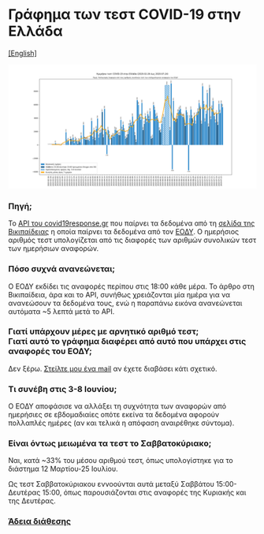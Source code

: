 # Γράφημα των τεστ COVID-19 στην Ελλάδα
[[English]](README.en.md)

[![](plots/latest.png)](https://raw.githubusercontent.com/tdiam/covid19-el-plot-tests/master/plots/latest.png)

### Πηγή;
Το [API του covid19response.gr](https://covid-19-greece.herokuapp.com/) που παίρνει τα δεδομένα από τη [σελίδα της Βικιπαίδειας](https://el.wikipedia.org/wiki/%CE%A0%CE%B1%CE%BD%CE%B4%CE%B7%CE%BC%CE%AF%CE%B1_%CF%84%CE%BF%CF%85_%CE%BA%CE%BF%CF%81%CE%BF%CE%BD%CE%BF%CF%8A%CE%BF%CF%8D_%CF%83%CF%84%CE%B7%CE%BD_%CE%95%CE%BB%CE%BB%CE%AC%CE%B4%CE%B1_%CF%84%CE%BF_2020#%CE%A3%CF%84%CE%B1%CF%84%CE%B9%CF%83%CF%84%CE%B9%CE%BA%CE%AC_%CF%83%CF%84%CE%BF%CE%B9%CF%87%CE%B5%CE%AF%CE%B1) η οποία παίρνει τα δεδομένα από τον [ΕΟΔΥ](https://eody.gov.gr/epidimiologika-statistika-dedomena/ektheseis-covid-19/). Ο ημερήσιος αριθμός τεστ υπολογίζεται από τις διαφορές των αριθμών συνολικών τεστ των ημερήσιων αναφορών.

### Πόσο συχνά ανανεώνεται;
Ο ΕΟΔΥ εκδίδει τις αναφορές περίπου στις 18:00 κάθε μέρα. Το άρθρο στη Βικιπαίδεια, άρα και το API, συνήθως χρειάζονται μία ημέρα για να ανανεώσουν τα δεδομένα τους, ενώ η παραπάνω εικόνα ανανεώνεται αυτόματα ~5 λεπτά μετά το API.

### Γιατί υπάρχουν μέρες με αρνητικό αριθμό τεστ;<br />Γιατί αυτό το γράφημα διαφέρει από αυτό που υπάρχει στις αναφορές του ΕΟΔΥ;
Δεν ξέρω. [Στείλτε μου ένα mail](mailto:diamaltho@gmail.com) αν έχετε διαβάσει κάτι σχετικό.

### Τι συνέβη στις 3-8 Ιουνίου;
Ο ΕΟΔΥ αποφάσισε να αλλάξει τη συχνότητα των αναφορών από ημερήσιες σε εβδομαδιαίες οπότε εκείνα τα δεδομένα αφορούν πολλαπλές ημέρες (αν και τελικά η απόφαση αναιρέθηκε σύντομα).

### Είναι όντως μειωμένα τα τεστ το Σαββατοκύριακο;
Ναι, κατά ~33% του μέσου αριθμού τεστ, όπως υπολογίστηκε για το διάστημα 12 Μαρτίου-25 Ιουλίου.

Ως τεστ Σαββατοκύριακου εννοούνται αυτά μεταξύ Σαββάτου 15:00-Δευτέρας 15:00, όπως παρουσιάζονται στις αναφορές της Κυριακής και της Δευτέρας.

### [Άδεια διάθεσης](LICENSE.txt)


